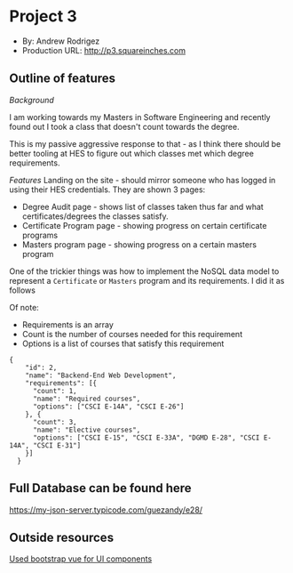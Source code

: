 # Project 3
+ By: Andrew Rodrigez
+ Production URL: <http://p3.squareinches.com>

## Outline of features
*Background*

I am working towards my Masters in Software Engineering and recently found out I took a class that doesn't count towards the degree.

This is my passive aggressive response to that - as I think there should be better tooling at HES to figure out which classes met which degree requirements.

*Features*
Landing on the site - should mirror someone who has logged in using their HES credentials. They are shown 3 pages:
* Degree Audit page - shows list of classes taken thus far and what certificates/degrees the classes satisfy.
* Certificate Program page - showing progress on certain certificate programs
* Masters program page - showing progress on a certain masters program

One of the trickier things was how to implement the NoSQL data model to represent a `Certificate` or `Masters` program and its requirements. I did it as follows

Of note:
* Requirements is an array
* Count is the number of courses needed for this requirement
* Options is a list of courses that satisfy this requirement

```
{
    "id": 2,
    "name": "Backend-End Web Development",
    "requirements": [{
      "count": 1,
      "name": "Required courses",
      "options": ["CSCI E-14A", "CSCI E-26"]
    }, {
      "count": 3,
      "name": "Elective courses",
      "options": ["CSCI E-15", "CSCI E-33A", "DGMD E-28", "CSCI E-14A", "CSCI E-31"]
    }]
  }
```

## Full Database can be found here
https://my-json-server.typicode.com/guezandy/e28/


## Outside resources
[Used bootstrap vue for UI components](https://bootstrap-vue.js.org/docs)

